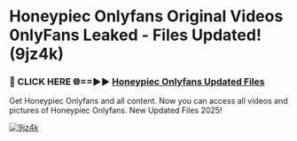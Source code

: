 # Honeypiec Onlyfans Original Videos 0nlyFans Leaked - Files Updated! (9jz4k)

<h3>🔴 CLICK HERE 🌐==►► <a href="https://tinyurl.com/2m67pmp6" rel="nofollow">Honeypiec Onlyfans Updated Files</a></h3>

Get Honeypiec Onlyfans and all content. Now you can access all videos and pictures of Honeypiec Onlyfans. New Updated Files 2025!

[![9jz4k](https://i.imgur.com/H4QAA4z.gif)](https://tinyurl.com/2m67pmp6)
